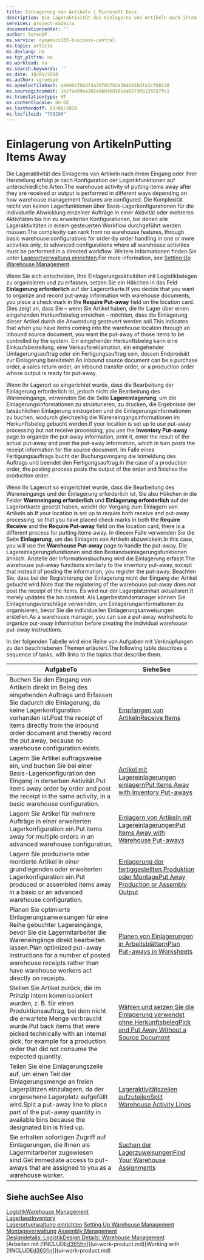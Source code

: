 ```yaml
---
title: Einlagerung von Artikeln | Microsoft Docs
description: Die Lageraktivität des Einlagerns von Artikeln nach ihrem Eingang oder ihrer Herstellung erfolgt je nach Konfiguration der Logistikfunktionen auf unterschiedliche Arten.
services: project-madeira
documentationcenter: ''
author: SorenGP
ms.service: dynamics365-business-central
ms.topic: article
ms.devlang: na
ms.tgt_pltfrm: na
ms.workload: na
ms.search.keywords: ''
ms.date: 10/01/2018
ms.author: sgroespe
ms.openlocfilehash: aa0d6b76bdf4a7078d7b2e3846d1bdfa3cf08528
ms.sourcegitcommit: 1bcfaa99ea302e6b84b8361ca02730b135557fc1
ms.translationtype: HT
ms.contentlocale: de-DE
ms.lasthandoff: 03/08/2019
ms.locfileid: "799260"
---
```

# <a name="putting-items-away"></a><span data-ttu-id="9c889-103">Einlagerung von Artikeln</span><span class="sxs-lookup"><span data-stu-id="9c889-103">Putting Items Away</span></span>
<span data-ttu-id="9c889-104">Die Lageraktivität des Einlagerns von Artikeln nach ihrem Eingang oder ihrer Herstellung erfolgt je nach Konfiguration der Logistikfunktionen auf unterschiedliche Arten.</span><span class="sxs-lookup"><span data-stu-id="9c889-104">The warehouse activity of putting items away after they are received or output is performed in different ways depending on how warehouse management features are configured.</span></span> <span data-ttu-id="9c889-105">Die Komplexität reicht von keinen Lagerfunktionen über Basis-Lagerkonfigurationen für die individuelle Abwicklung einzelner Aufträge in einer Aktivität oder mehreren Aktivitäten bis hin zu erweiterten Konfigurationen, bei denen alle Lageraktivitäten in einem gesteuerten Workflow durchgeführt werden müssen.</span><span class="sxs-lookup"><span data-stu-id="9c889-105">The complexity can rank from no warehouse features, through basic warehouse configurations for order-by order handling in one or more activities only, to advanced configurations where all warehouse activities must be performed in a directed workflow.</span></span> <span data-ttu-id="9c889-106">Weitere Informationen finden Sie unter [Lagerortverwaltung einrichten](warehouse-setup-warehouse.md).</span><span class="sxs-lookup"><span data-stu-id="9c889-106">For more information, see [Setting Up Warehouse Management](warehouse-setup-warehouse.md).</span></span>

<span data-ttu-id="9c889-107">Wenn Sie sich entscheiden, Ihre Einlagerungsaktivitäten mit Logistikbelegen zu organisieren und zu erfassen, setzen Sie ein Häkchen in das Feld **Einlagerung erforderlich** auf der Lagerortkarte.</span><span class="sxs-lookup"><span data-stu-id="9c889-107">If you decide that you want to organize and record put-away information with warehouse documents, you place a check mark in the **Require Put-away** field on the location card.</span></span> <span data-ttu-id="9c889-108">Dies zeigt an, dass Sie – wenn Sie Artikel haben, die Ihr Lager über einen eingehenden Herkunftsbeleg erreichen – möchten, dass die Einlagerung dieser Artikel durch die Anwendung gesteuert werden soll.</span><span class="sxs-lookup"><span data-stu-id="9c889-108">This indicates that when you have items coming into the warehouse location through an inbound source document, you want the put-away of those items to be controlled by the system.</span></span> <span data-ttu-id="9c889-109">Ein eingehender Herkunftsbeleg kann eine Einkaufsbestellung, eine Verkaufsreklamation, ein eingehender Umlagerungsauftrag oder ein Fertigungsauftrag sein, dessen Endprodukt zur Einlagerung bereitsteht.</span><span class="sxs-lookup"><span data-stu-id="9c889-109">An inbound source document can be a purchase order, a sales return order, an inbound transfer order, or a production order whose output is ready for put-away.</span></span>  

<span data-ttu-id="9c889-110">Wenn Ihr Lagerort so eingerichtet wurde, dass die Bearbeitung der Einlagerung erforderlich ist, jedoch nicht die Bearbeitung des Wareneingangs, verwenden Sie die Seite **Lagereinlagerung**, um die Einlagerungsinformationen zu strukturieren, zu drucken, die Ergebnisse der tatsächlichen Einlagerung einzugeben und die Einlagerungsinformationen zu buchen, wodurch gleichzeitig die Wareneingangsinformationen im Herkunftsbeleg gebucht werden.</span><span class="sxs-lookup"><span data-stu-id="9c889-110">If your location is set up to use put-away processing but not receive processing, you use the **Inventory Put-away** page to organize the put-away information, print it, enter the result of the actual put-away and post the put-away information, which in turn posts the receipt information for the source document.</span></span> <span data-ttu-id="9c889-111">Im Falle eines Fertigungsauftrags bucht der Buchungsvorgang die Istmeldung des Auftrags und beendet den Fertigungsauftrag.</span><span class="sxs-lookup"><span data-stu-id="9c889-111">In the case of a production order, the posting process posts the output of the order and finishes the production order.</span></span>

<span data-ttu-id="9c889-112">Wenn Ihr Lagerort so eingerichtet wurde, dass die Bearbeitung des Wareneingangs und der Einlagerung erforderlich ist, Sie also Häkchen in die Felder **Wareneingang erforderlich** und **Einlagerung erforderlich** auf der Lagerortkarte gesetzt haben, weicht der Vorgang zum Einlagern von Artikeln ab.</span><span class="sxs-lookup"><span data-stu-id="9c889-112">If your location is set up to require both receive and put-away processing, so that you have placed check marks in both the **Require Receive** and the **Require Put-away** field on the location card, there is a different process for putting items away.</span></span> <span data-ttu-id="9c889-113">In diesem Falle verwenden Sie die Seite **Einlagerung**, um das Einlagern von Artikeln abzuwickeln.</span><span class="sxs-lookup"><span data-stu-id="9c889-113">In this case, you will use the **Warehouse Put-away** page to handle the put-away.</span></span> <span data-ttu-id="9c889-114">Die Lagereinlagerungsfunktionen sind den Bestandseinlagerungsfunktionen ähnlich. Anstelle der Informationsbuchung wird die Einlagerung erfasst.</span><span class="sxs-lookup"><span data-stu-id="9c889-114">The warehouse put-away functions similarly to the inventory put-away, except that instead of posting the information, you register the put-away.</span></span> <span data-ttu-id="9c889-115">Beachten Sie, dass bei der Registrierung der Einlagerung nicht der Eingang der Artikel gebucht wird.</span><span class="sxs-lookup"><span data-stu-id="9c889-115">Note that the registering of the warehouse put-away does not post the receipt of the items.</span></span> <span data-ttu-id="9c889-116">Es wird nur der Lagerplatzinhalt aktualisiert.</span><span class="sxs-lookup"><span data-stu-id="9c889-116">It merely updates the bin content.</span></span> <span data-ttu-id="9c889-117">Als Lagerbestandsmanager können Sie Einlagerungsvorschläge verwenden, um Einlagerungsinformationen zu organisieren, bevor Sie die individuellen Einlagerungsanweisungen erstellen.</span><span class="sxs-lookup"><span data-stu-id="9c889-117">As a warehouse manager, you can use a put-away worksheets to organize put-away information before creating the individual warehouse put-away instructions.</span></span>

<span data-ttu-id="9c889-118">In der folgenden Tabelle wird eine Reihe von Aufgaben mit Verknüpfungen zu den beschriebenen Themen erläutert.</span><span class="sxs-lookup"><span data-stu-id="9c889-118">The following table describes a sequence of tasks, with links to the topics that describe them.</span></span>   

|<span data-ttu-id="9c889-119">**Aufgabe**</span><span class="sxs-lookup"><span data-stu-id="9c889-119">**To**</span></span>|<span data-ttu-id="9c889-120">**Siehe**</span><span class="sxs-lookup"><span data-stu-id="9c889-120">**See**</span></span>|  
|------------|-------------|  
|<span data-ttu-id="9c889-121">Buchen Sie den Eingang von Artikeln direkt im Beleg des eingehenden Auftrags und Erfassen Sie dadurch die Einlagerung, da keine Lagerkonfiguration vorhanden ist.</span><span class="sxs-lookup"><span data-stu-id="9c889-121">Post the receipt of items directly from the inbound order document and thereby record the put away, because no warehouse configuration exists.</span></span>|[<span data-ttu-id="9c889-122">Empfangen von Artikeln</span><span class="sxs-lookup"><span data-stu-id="9c889-122">Receive Items</span></span>](warehouse-how-receive-items.md)|  
|<span data-ttu-id="9c889-123">Lagern Sie Artikel auftragsweise ein, und buchen Sie bei einer Basis-Lagerkonfiguration den Eingang in derselben Aktivität.</span><span class="sxs-lookup"><span data-stu-id="9c889-123">Put items away order by order and post the receipt in the same activity, in a basic warehouse configuration.</span></span>|[<span data-ttu-id="9c889-124">Artikel mit Lagereinlagerungen einlagern</span><span class="sxs-lookup"><span data-stu-id="9c889-124">Put Items Away with Inventory Put-aways</span></span>](warehouse-how-to-put-items-away-with-inventory-put-aways.md)|  
|<span data-ttu-id="9c889-125">Lagern Sie Artikel für mehrere Aufträge in einer erweiterten Lagerkonfiguration ein.</span><span class="sxs-lookup"><span data-stu-id="9c889-125">Put items away for multiple orders in an advanced warehouse configuration.</span></span>|[<span data-ttu-id="9c889-126">Einlagern von Artikeln mit Lagereinlagerungen</span><span class="sxs-lookup"><span data-stu-id="9c889-126">Put Items Away with Warehouse Put-aways</span></span>](warehouse-how-to-put-items-away-with-warehouse-put-aways.md)|  
|<span data-ttu-id="9c889-127">Lagern Sie produzierte oder montierte Artikel in einer grundlegenden oder erweiterten Lagerkonfiguration ein.</span><span class="sxs-lookup"><span data-stu-id="9c889-127">Put produced or assembled items away in a basic or an advanced warehouse configuration.</span></span>|[<span data-ttu-id="9c889-128">Einlagerung der fertiggestellten Produktion oder Montage</span><span class="sxs-lookup"><span data-stu-id="9c889-128">Put Away Production or Assembly Output</span></span>](warehouse-how-to-put-away-production-output.md)|
|<span data-ttu-id="9c889-129">Planen Sie optimierte Einlagerungsanweisungen für eine Reihe gebuchter Lagereingänge, bevor Sie die Lagermitarbeiter die Wareneingänge direkt bearbeiten lassen.</span><span class="sxs-lookup"><span data-stu-id="9c889-129">Plan optimized put-away instructions for a number of posted warehouse receipts rather than have warehouse workers act directly on receipts.</span></span>|[<span data-ttu-id="9c889-130">Planen von Einlagerungen in Arbeitsblättern</span><span class="sxs-lookup"><span data-stu-id="9c889-130">Plan Put-aways in Worksheets</span></span>](warehouse-how-to-plan-put-aways-in-worksheets.md)|  
|<span data-ttu-id="9c889-131">Stellen Sie Artikel zurück, die im Prinzip intern kommissioniert wurden, z. B. für einen Produktionsauftrag, bei dem nicht die erwartete Menge verbraucht wurde.</span><span class="sxs-lookup"><span data-stu-id="9c889-131">Put back items that were picked technically with an internal pick, for example for a production order that did not consume the expected quantity.</span></span>|[<span data-ttu-id="9c889-132">Wählen und setzen Sie die Einlagerung verwendet ohne Herkunftsbeleg</span><span class="sxs-lookup"><span data-stu-id="9c889-132">Pick and Put Away Without a Source Document</span></span>](warehouse-how-to-create-put-aways-from-internal-put-aways.md)|
|<span data-ttu-id="9c889-133">Teilen Sie eine Einlagerungszeile auf, um einen Teil der Einlagerungsmenge an freien Lagerplätzen einzulagern, da der vorgesehene Lagerplatz aufgefüllt wird.</span><span class="sxs-lookup"><span data-stu-id="9c889-133">Split a put-away line to place part of the put-away quantity in available bins because the designated bin is filled up.</span></span>|[<span data-ttu-id="9c889-134">Lageraktivitätszeilen aufzuteilen</span><span class="sxs-lookup"><span data-stu-id="9c889-134">Split Warehouse Activity Lines</span></span>](warehouse-how-to-split-warehouse-activity-lines.md)|
|<span data-ttu-id="9c889-135">Sie erhalten sofortigen Zugriff auf Einlagerungen, die Ihnen als Lagermitarbeiter zugewiesen sind.</span><span class="sxs-lookup"><span data-stu-id="9c889-135">Get immediate access to put-aways that are assigned to you as a warehouse worker.</span></span>|[<span data-ttu-id="9c889-136">Suchen der Lagerzuweisungen</span><span class="sxs-lookup"><span data-stu-id="9c889-136">Find Your Warehouse Assignments</span></span>](warehouse-how-to-find-your-warehouse-assignments.md)|    

## <a name="see-also"></a><span data-ttu-id="9c889-137">Siehe auch</span><span class="sxs-lookup"><span data-stu-id="9c889-137">See Also</span></span>  
[<span data-ttu-id="9c889-138">Logistik</span><span class="sxs-lookup"><span data-stu-id="9c889-138">Warehouse Management</span></span>](warehouse-manage-warehouse.md)  
[<span data-ttu-id="9c889-139">Lagerbest</span><span class="sxs-lookup"><span data-stu-id="9c889-139">Inventory</span></span>](inventory-manage-inventory.md)  
<span data-ttu-id="9c889-140">[Lagerortverwaltung einrichten](warehouse-setup-warehouse.md)   </span><span class="sxs-lookup"><span data-stu-id="9c889-140">[Setting Up Warehouse Management](warehouse-setup-warehouse.md)   </span></span>  
<span data-ttu-id="9c889-141">[Montageverwaltung](assembly-assemble-items.md)  </span><span class="sxs-lookup"><span data-stu-id="9c889-141">[Assembly Management](assembly-assemble-items.md)  </span></span>  
[<span data-ttu-id="9c889-142">Designdetails: Logistik</span><span class="sxs-lookup"><span data-stu-id="9c889-142">Design Details: Warehouse Management</span></span>](design-details-warehouse-management.md)  
<span data-ttu-id="9c889-143">[Arbeiten mit [!INCLUDE[d365fin](includes/d365fin_md.md)]](ui-work-product.md)</span><span class="sxs-lookup"><span data-stu-id="9c889-143">[Working with [!INCLUDE[d365fin](includes/d365fin_md.md)]](ui-work-product.md)</span></span>  

